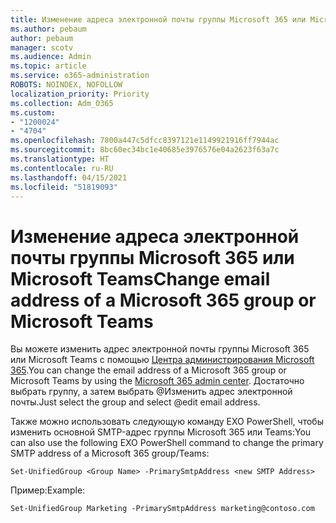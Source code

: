 ```yaml
---
title: Изменение адреса электронной почты группы Microsoft 365 или Microsoft Teams
ms.author: pebaum
author: pebaum
manager: scotv
ms.audience: Admin
ms.topic: article
ms.service: o365-administration
ROBOTS: NOINDEX, NOFOLLOW
localization_priority: Priority
ms.collection: Adm_O365
ms.custom:
- "1200024"
- "4704"
ms.openlocfilehash: 7800a447c5dfcc8397121e1149921916ff7944ac
ms.sourcegitcommit: 8bc60ec34bc1e40685e3976576e04a2623f63a7c
ms.translationtype: HT
ms.contentlocale: ru-RU
ms.lasthandoff: 04/15/2021
ms.locfileid: "51819093"
---
```

# <a name="change-email-address-of-a-microsoft-365-group-or-microsoft-teams"></a><span data-ttu-id="108f1-102">Изменение адреса электронной почты группы Microsoft 365 или Microsoft Teams</span><span class="sxs-lookup"><span data-stu-id="108f1-102">Change email address of a Microsoft 365 group or Microsoft Teams</span></span>

<span data-ttu-id="108f1-103">Вы можете изменить адрес электронной почты группы Microsoft 365 или Microsoft Teams с помощью [Центра администрирования Microsoft 365](https://admin.microsoft.com/).</span><span class="sxs-lookup"><span data-stu-id="108f1-103">You can change the email address of a Microsoft 365 group or Microsoft Teams by using the [Microsoft 365 admin center](https://admin.microsoft.com/).</span></span> <span data-ttu-id="108f1-104">Достаточно выбрать группу, а затем выбрать @Изменить адрес электронной почты.</span><span class="sxs-lookup"><span data-stu-id="108f1-104">Just select the group and select @edit email address.</span></span>

<span data-ttu-id="108f1-105">Также можно использовать следующую команду EXO PowerShell, чтобы изменить основной SMTP-адрес группы Microsoft 365 или Teams:</span><span class="sxs-lookup"><span data-stu-id="108f1-105">You can also use the following EXO PowerShell command to change the primary SMTP address of a Microsoft 365 group/Teams:</span></span>

`Set-UnifiedGroup <Group Name> -PrimarySmtpAddress <new SMTP Address>`

<span data-ttu-id="108f1-106">Пример:</span><span class="sxs-lookup"><span data-stu-id="108f1-106">Example:</span></span>

`Set-UnifiedGroup Marketing -PrimarySmtpAddress marketing@contoso.com`
